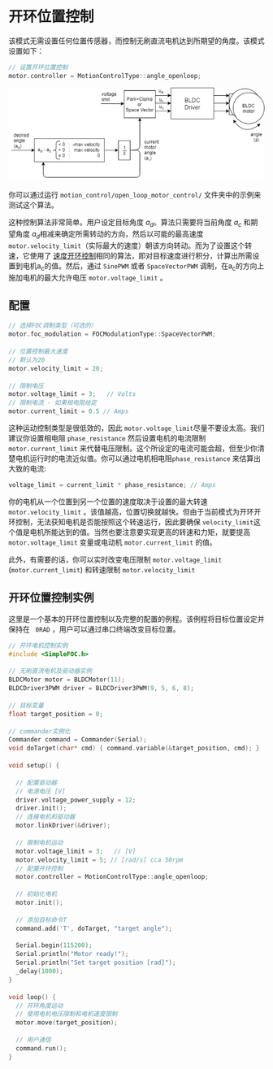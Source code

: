 
# 开环位置控制
该模式无需设置任何位置传感器，而控制无刷直流电机达到所期望的角度。该模式设置如下：

```cpp
// 设置开环位置控制
motor.controller = MotionControlType::angle_openloop;
```
<img src="extras/Images/open_loop_angle.png">

你可以通过运行 `motion_control/open_loop_motor_control/` 文件夹中的示例来测试这个算法。

这种控制算法非常简单。用户设定目标角度 <i>a<sub>d</sub></i>。算法只需要将当前角度 <i>a<sub>c</sub></i> 和期望角度 <i>a<sub>d</sub></i>相减来确定所需转动的方向，然后以可能的最高速度`motor.velocity_limit`（实际最大的速度）朝该方向转动。而为了设置这个转速，它使用了 [速度开环控制](velocity_openloop)相同的算法，即对目标速度进行积分，计算出所需设置到电机a<sub>c</sub>的值。然后，通过 `SinePWM` 或者 `SpaceVectorPWM` 调制，在a<sub>c</sub>的方向上施加电机的最大允许电压 `motor.voltage_limit` 。

## 配置
``` cpp
// 选择FOC调制类型（可选的）
motor.foc_modulation = FOCModulationType::SpaceVectorPWM;

// 位置控制最大速度
// 默认为20
motor.velocity_limit = 20;

// 限制电压
motor.voltage_limit = 3;   // Volts
// 限制电流 - 如果相电阻给定
motor.current_limit = 0.5 // Amps
```

这种运动控制类型是很低效的，因此 `motor.voltage_limit`尽量不要设太高。我们建议你设置相电阻 `phase_resistance` 然后设置电机的电流限制 `motor.current_limit` 来代替电压限制。这个所设定的电流可能会超，但至少你清楚电机运行时的电流近似值。你可以通过电机相电阻`phase_resistance` 来估算出大致的电流:

```cpp
voltage_limit = current_limit * phase_resistance; // Amps
```

你的电机从一个位置到另一个位置的速度取决于设置的最大转速 `motor.velocity_limit` 。该值越高，位置切换就越快。但由于当前模式为开环开环控制，无法获知电机是否能按照这个转速运行，因此要确保 `velocity_limit`这个值是电机所能达到的值。当然也要注意要实现更高的转速和力矩，就要提高`motor.voltage_limit` 变量或电动机 `motor.current_limit` 的值。

此外，有需要的话，你可以实时改变电压限制 `motor.voltage_limit` (`motor.current_limit`) 和转速限制 `motor.velocity_limit` 



## 开环位置控制实例
这里是一个基本的开环位置控制以及完整的配置的例程。该例程将目标位置设定并保持在 ` 0RAD` ，用户可以通过串口终端改变目标位置。

```cpp
// 开环电机控制实例
#include <SimpleFOC.h>

// 无刷直流电机及驱动器实例
BLDCMotor motor = BLDCMotor(11);
BLDCDriver3PWM driver = BLDCDriver3PWM(9, 5, 6, 8);

// 目标变量
float target_position = 0;

// commander实例化
Commander command = Commander(Serial);
void doTarget(char* cmd) { command.variable(&target_position, cmd); }

void setup() {

  // 配置驱动器
  // 电源电压 [V]
  driver.voltage_power_supply = 12;
  driver.init();
  // 连接电机和驱动器
  motor.linkDriver(&driver);

  // 限制电机运动
  motor.voltage_limit = 3;   // [V]
  motor.velocity_limit = 5; // [rad/s] cca 50rpm
  // 配置开环控制
  motor.controller = MotionControlType::angle_openloop;

  // 初始化电机
  motor.init();

  // 添加目标命令T
  command.add('T', doTarget, "target angle");

  Serial.begin(115200);
  Serial.println("Motor ready!");
  Serial.println("Set target position [rad]");
  _delay(1000);
}

void loop() {
  // 开环角度运动
  // 使用电机电压限制和电机速度限制
  motor.move(target_position);
  
  // 用户通信
  command.run();
}
```
